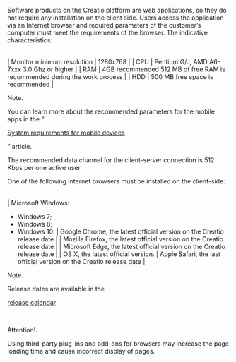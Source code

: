 


 Software products on the Creatio platform are web applications, so they do not require any installation on the client side. Users access the application via an Internet browser and required parameters of the customer’s computer must meet the requirements of the browser. The indicative characteristics:
 





|  |  |
| --- | --- |
| 
 Monitor minimum resolution
  | 
 1280x768
  |
| 
 CPU
  | 
 Pentium G/J, AMD A6-7xxx 3.0 Ghz or higher
  |
| 
 RAM
  | 
 4GB recommended 512 MB of free RAM is recommended during the work process
  |
| 
 HDD
  | 
 500 MB free space is recommended
  |






 Note.
 
 You can learn more about the recommended parameters for the mobile apps in the “
 
[System requirements for mobile devices](https://academy.creatio.com/documents?product=mobile&ver=7&id=1945) 

 ” article.
 




 The recommended data channel for the client-server connection is 512 Kbps per one active user.
 



 One of the following Internet browsers must be installed on the client-side:
 





|  |  |
| --- | --- |
| 
 Microsoft Windows:
 * Windows 7;
* Windows 8;
* Windows 10.
 | 
 Google Chrome, the latest official version on the Creatio release date
  |
| 
 Mozilla Firefox, the latest official version on the Creatio release date
  |
| 
 Microsoft Edge, the latest official version on the Creatio release date
  |
| 
 OS X, the latest official version.
  | 
 Apple Safari, the last official version on the Creatio release date
  |






 Note.
 
 Release dates are available in the
 
[release calendar](/docs/release_calendar) 

 .
 






 Attention!.
 
 Using third-party plug-ins and add-ons for browsers may increase the page loading time and cause incorrect display of pages.
 





